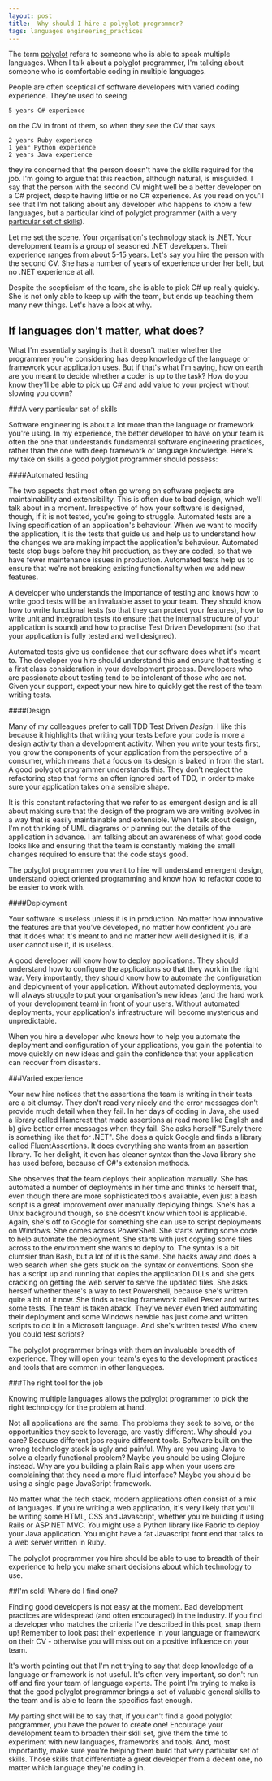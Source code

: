 ```yaml
---
layout: post
title:  Why should I hire a polyglot programmer?
tags: languages engineering_practices
---
```


The term [polyglot](http://en.wiktionary.org/wiki/polyglot) refers to someone who is able to speak multiple languages. When I talk about a polyglot programmer, I'm talking about someone who is comfortable coding in multiple languages.

People are often sceptical of software developers with varied coding experience. They're used to seeing

	5 years C# experience
	
on the CV in front of them, so when they see the CV that says

	2 years Ruby experience
	1 year Python experience
	2 years Java experience

they're concerned that the person doesn't have the skills required for the job. I'm going to argue that this reaction, although natural, is misguided. I say that the person with the second CV might well be a better developer on a C# project, despite having little or no C# experience. As you read on you'll see that I'm not talking about any developer who happens to know a few languages, but a particular kind of polyglot programmer (with a very [particular set of skills](http://www.youtube.com/watch?v=B0hZ1KKpV54)).

Let me set the scene. Your organisation's technology stack is .NET. Your development team is a group of seasoned .NET developers. Their experience ranges from about 5-15 years. Let's say you hire the person with the second CV. She has a number of years of experience under her belt, but no .NET experience at all.

Despite the scepticism of the team, she is able to pick C# up really quickly. She is not only able to keep up with the team, but ends up teaching them many new things. Let's have a look at why.

## If languages don't matter, what does?

What I'm essentially saying is that it doesn't matter whether the programmer you're considering has deep knowledge of the language or framework your application uses. But if that's what I'm saying, how on earth are you meant to decide whether a coder is up to the task? How do you know they'll be able to pick up C# and add value to your project without slowing you down?

###A very particular set of skills

Software engineering is about a lot more than the language or framework you're using. In my experience, the better developer to have on your team is often the one that understands fundamental software engineering practices, rather than the one with deep framework or language knowledge. Here's my take on skills a good polyglot programmer should possess:

####Automated testing

The two aspects that most often go wrong on software projects are maintainability and extensibility. This is often due to bad design, which we'll talk about in a moment. Irrespective of how your software is designed, though, if it is not tested, you're going to struggle. Automated tests are a living specification of an application's behaviour. When we want to modify the application, it is the tests that guide us and help us to understand how the changes we are making impact the application's behaviour. Automated tests stop bugs before they hit production, as they are coded, so that we have fewer maintenance issues in production. Automated tests help us to ensure that we're not breaking existing functionality when we add new features.

A developer who understands the importance of testing and knows how to write good tests will be an invaluable asset to your team. They should know how to write functional tests (so that they can protect your features), how to write unit and integration tests (to ensure that the internal structure of your application is sound) and how to practise Test Driven Development (so that your application is fully tested and well designed).

Automated tests give us confidence that our software does what it's meant to. The developer you hire should understand this and ensure that testing is a first class consideration in your development process. Developers who are passionate about testing tend to be intolerant of those who are not. Given your support, expect your new hire to quickly get the rest of the team writing tests.

####Design

Many of my colleagues prefer to call TDD Test Driven *Design*. I like this because it highlights that writing your tests before your code is more a design activity than a development activity. When you write your tests first, you grow the components of your application from the perspective of a consumer, which means that a focus on its design is baked in from the start. A good polyglot programmer understands this. They don't neglect the refactoring step that forms an often ignored part of TDD, in order to make sure your application takes on a sensible shape. 

It is this constant refactoring that we refer to as emergent design and is all about making sure that the design of the program we are writing evolves in a way that is easily maintainable and extensible. When I talk about design, I'm not thinking of UML diagrams or planning out the details of the application in advance. I am talking about an awareness of what good code looks like and ensuring that the team is constantly making the small changes required to ensure that the code stays good.

The polyglot programmer you want to hire will understand emergent design, understand object oriented programming and  know how to refactor code to be easier to work with.

####Deployment

Your software is useless unless it is in production. No matter how innovative the features are that you've developed, no matter how confident you are that it does what it's meant to and no matter how well designed it is, if a user cannot use it, it is useless.

A good developer will know how to deploy applications. They should understand how to configure the applications so that they work in the right way. Very importantly, they should know how to automate the configuration and deployment of your application. Without automated deployments, you will always struggle to put your organisation's new ideas (and the hard work of your development team) in front of your users. Without automated deployments, your application's infrastructure will become mysterious and unpredictable.

When you hire a developer who knows how to help you automate the deployment and configuration of your applications, you gain the potential to move quickly on new ideas and gain the confidence that your application can recover from disasters.

###Varied experience

Your new hire notices that the assertions the team is writing in their tests are a bit clumsy. They don't read very nicely and the error messages don't provide much detail when they fail. In her days of coding in Java, she used a library called Hamcrest that made assertions a) read more like English and b) give better error messages when they fail. She asks herself "Surely there is something like that for .NET". She does a quick Google and finds a library called FluentAssertions. It does everything she wants from an assertion library. To her delight, it even has cleaner syntax than the Java library she has used before, because of C#'s extension methods.

She observes that the team deploys their application manually. She has automated a number of deployments in her time and thinks to herself that, even though there are more sophisticated tools available, even just a bash script is a great improvement over manually deploying things. She's has a Unix background though, so she doesn't know which tool is applicable. Again, she's off to Google for something she can use to script deployments on Windows. She comes across PowerShell. She starts writing some code to help automate the deployment. She starts with just copying some files across to the environment she wants to deploy to. The syntax is a bit clumsier than Bash, but a lot of it is the same. She hacks away and does a web search when she gets stuck on the syntax or conventions. Soon she has a script up and running that copies the application DLLs and she gets cracking on getting the web server to serve the updated files. She asks herself whether there's a way to test Powershell, because she's written quite a bit of it now. She finds a testing framework called Pester and writes some tests. The team is taken aback. They've never even tried automating their deployment and some Windows newbie has just come and written scripts to do it in a Microsoft language. And she's written tests! Who knew you could test scripts?

The polyglot programmer brings with them an invaluable breadth of experience. They will open your team's eyes to the development practices and tools that are common in other languages.

###The right tool for the job

Knowing multiple languages allows the polyglot programmer to pick the right technology for the problem at hand. 

Not all applications are the same. The problems they seek to solve, or the opportunities they seek to leverage, are vastly different. Why should you care? Because different jobs require different tools. Software built on the wrong technology stack is ugly and painful. Why are you using Java to solve a clearly functional problem? Maybe you should be using Clojure instead. Why are you building a plain Rails app when your users are complaining that they need a more fluid interface? Maybe you should be using a single page JavaScript framework.

No matter what the tech stack, modern applications often consist of a mix of languages. If you're writing a web application, it's very likely that you'll be writing some HTML, CSS and Javascript, whether you're building it using Rails or ASP.NET MVC. You might use a Python library like Fabric to deploy your Java application. You might have a fat Javascript front end that talks to a web server written in Ruby.

The polyglot programmer you hire should be able to use to breadth of their experience to help you make smart decisions about which technology to use.

##I'm sold! Where do I find one?

Finding good developers is not easy at the moment. Bad development practices are widespread (and often encouraged) in the industry. If you find a developer who matches the criteria I've described in this post, snap them up! Remember to look past their experience in your language or framework on their CV - otherwise you will miss out on a positive influence on your team.

It's worth pointing out that I'm not trying to say that deep knowledge of a language or framework is not useful. It's often very important, so don't run off and fire your team of language experts. The point I'm trying to make is that the good polyglot programmer brings a set of valuable general skills to the team and is able to learn the specifics fast enough.

My parting shot will be to say that, if you can't find a good polyglot programmer, you have the power to create one! Encourage your development team to broaden their skill set, give them the time to experiment with new languages, frameworks and tools. And, most importantly, make sure you're helping them build that very particular set of skills. Those skills that differentiate a great developer from a decent one, no matter which language they're coding in.
